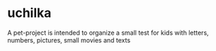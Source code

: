 # uchilka

A pet-project is intended to organize a small test for kids with letters, numbers, pictures, small movies and texts
